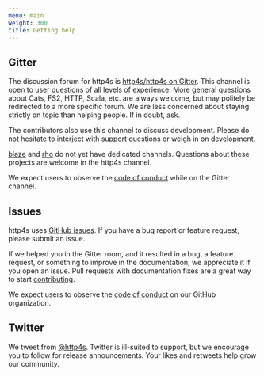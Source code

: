 ```yaml
---
menu: main
weight: 300
title: Getting help
---
```


## Gitter

The discussion forum for http4s is [http4s/http4s on Gitter][Gitter].
This channel is open to user questions of all levels of experience.
More general questions about Cats, FS2, HTTP, Scala, etc. are always
welcome, but may politely be redirected to a more specific forum.  We
are less concerned about staying strictly on topic than helping
people.  If in doubt, ask.

The contributors also use this channel to discuss development.  Please
do not hesitate to interject with support questions or weigh in on
development.

[blaze] and [rho] do not yet have dedicated channels.  Questions about
these projects are welcome in the http4s channel.

We expect users to observe the [code of conduct] while on the Gitter
channel.

[Gitter]: https://gitter.im/http4s/http4s
[blaze]: https://github.com/http4s/blaze
[rho]: https://github.com/http4s/rho
[code of conduct]: ../code-of-conduct/

## Issues

http4s uses [GitHub issues].  If you have a bug report or feature
request, please submit an issue.

If we helped you in the Gitter room, and it resulted in a bug, a
feature request, or something to improve in the documentation, we
appreciate it if you open an issue.  Pull requests with documentation
fixes are a great way to start [contributing].

We expect users to observe the [code of conduct] on our GitHub
organization.

[GitHub issues]: https://github.com/http4s/http4s/issues
[contributing]: ../contributing/

## Twitter

We tweet from [@http4s].  Twitter is ill-suited to support, but we
encourage you to follow for release announcements.  Your likes and
retweets help grow our community.

[@http4s]: https://twitter.com/http4s

